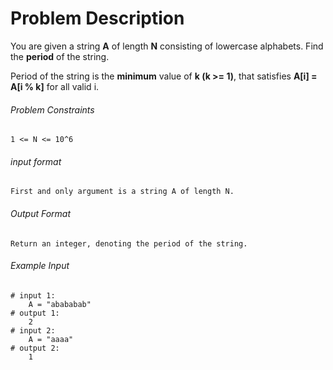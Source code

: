 # Problem Description

You are given a string **A** of length **N** consisting of lowercase alphabets. Find the **period** of the string.

Period of the string is the **minimum** value of **k (k >= 1)**, that satisfies **A[i] = A[i % k]** for all valid i.

###### Problem Constraints

```
1 <= N <= 10^6
```

###### input format

``` 
First and only argument is a string A of length N.
```

###### Output Format

```
Return an integer, denoting the period of the string.
```

###### Example Input

```
# input 1: 
    A = "abababab"
# output 1: 
    2
# input 2: 
    A = "aaaa"
# output 2: 
    1
```
